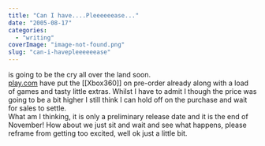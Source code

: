 ```yaml
---
title: "Can I have....Pleeeeeease..."
date: "2005-08-17"
categories: 
  - "writing"
coverImage: "image-not-found.png"
slug: "can-i-havepleeeeeease"
---
```


is going to be the cry all over the land soon.  
[play.com](http://www.play.com/play247.asp?pa=hp&page=title&r=X360&title=659411) have put the \[\[Xbox360\]\] on pre-order already along with a load of games and tasty little extras. Whilst I have to admit I though the price was going to be a bit higher I still think I can hold off on the purchase and wait for sales to settle.  
What am I thinking, it is only a preliminary release date and it is the end of November! How about we just sit and wait and see what happens, please reframe from getting too excited, well ok just a little bit.
